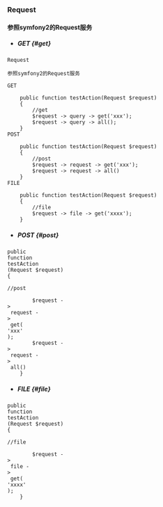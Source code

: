 ### Request

#### 参照symfony2的Request服务

* ##### GET {#get}

```
Request

参照symfony2的Request服务

GET

    public function testAction(Request $request)
    {
        //get
        $request -> query -> get('xxx');
        $request -> query -> all();
    }
POST

    public function testAction(Request $request)
    {
        //post
        $request -> request -> get('xxx');
        $request -> request -> all()
    }
FILE

    public function testAction(Request $request)
    {
        //file
        $request -> file -> get('xxxx');
    }
```

* ##### POST {#post}

```
public
function
testAction
(Request $request)
{

//post

        $request -
>
 request -
>
 get(
'xxx'
);
        $request -
>
 request -
>
 all()
    }
```

* ##### FILE {#file}

```
public
function
testAction
(Request $request)
{

//file

        $request -
>
 file -
>
 get(
'xxxx'
);
    }
```



